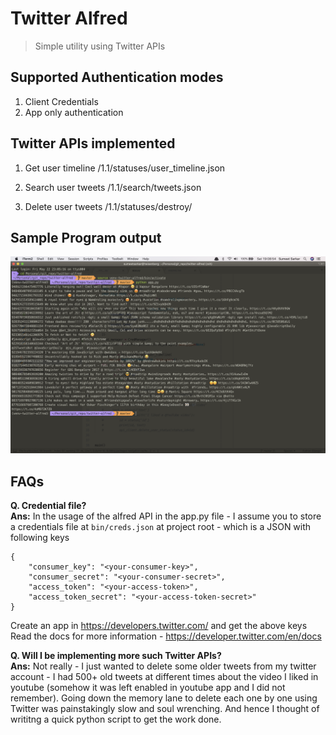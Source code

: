 # Twitter Alfred

> Simple utility using Twitter APIs

## Supported Authentication modes

1. Client Credentials
2. App only authentication

## Twitter APIs implemented

1. Get user timeline
    /1.1/statuses/user_timeline.json

2. Search user tweets
    /1.1/search/tweets.json

3. Delete user tweets
    /1.1/statuses/destroy/

## Sample Program output

![output screenshot](/resources/screenshots/sample_program_output.png)


## FAQs

**Q. Credential file?**
<br/>
**Ans:** In the usage of the alfred API in the app.py file - I assume you to
store a credentials file at `bin/creds.json` at project root - which is a JSON
with following keys
```
{
    "consumer_key": "<your-consumer-key>",
    "consumer_secret": "<your-consumer-secret>",
    "access_token": "<your-access-token>",
    "access_token_secret": "<your-access-token-secret>"
}
```
Create an app in https://developers.twitter.com/ and get the above keys
Read the docs for more information - https://developer.twitter.com/en/docs


**Q. Will I be implementing more such Twitter APIs?**
<br/>
**Ans:** Not really - I just wanted to delete some older tweets from my twitter
account - I had 500+ old tweets at different times about the video I liked in
youtube (somehow it was left enabled in youtube app and I did not remember).
Going down the memory lane to delete each one by one using Twitter was painstakingly
slow and soul wrenching. And hence I thought of writitng a quick python script
to get the work done.
